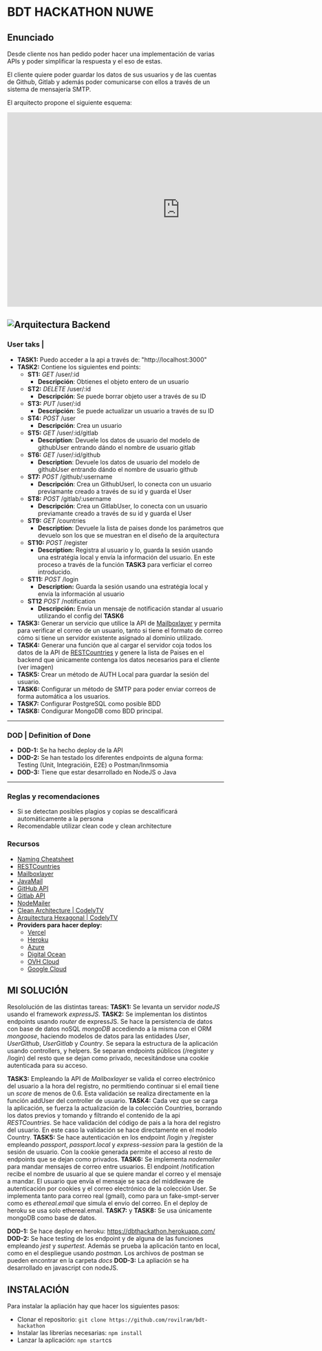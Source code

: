 # BDT HACKATHON NUWE

## Enunciado 

Desde cliente nos han pedido poder hacer una implementación de varias APIs y poder simplificar la respuesta y el eso de estas.

El cliente quiere poder guardar los datos de sus usuarios y de las cuentas de Github, Gitlab y además poder comunicarse con ellos a través de un sistema de mensajería SMTP.

El arquitecto propone el siguiente esquema:

<iframe style="border: 1px solid rgba(0, 0, 0, 0.1);" width="800" height="450" src="https://www.figma.com/embed?embed_host=share&url=https%3A%2F%2Fwww.figma.com%2Ffile%2FeS3YIa01yjhCUw2DZ8sFHB%2FBDTDesign%3Fnode-id%3D75%253A38" allowfullscreen></iframe>

![Arquitectura Backend](./backend.png)
----
### User taks | 

- **TASK1:** Puedo acceder a la api a través de: "http://localhost:3000"
- **TASK2:** Contiene los siguientes end points:
    - **ST1:** *GET* /user/:id
        - **Descripción**: Obtienes el objeto entero de un usuario
    - **ST2:** *DELETE* /user/:id
        - **Descripción**: Se puede borrar objeto user a través de su ID
    - **ST3:** *PUT* /user/:id
        - **Descripción**: Se puede actualizar un usuario a través de su ID
    - **ST4:** *POST* /user 
        - **Descripción**: Crea un usuario 
    - **ST5:** *GET* /user/:id/gitlab
        - **Description**: Devuele los datos de usuario del modelo de githubUser entrando dándo el nombre de usuario gitlab
    - **ST6:** *GET* /user/:id/github
        - **Description**: Devuele los datos de usuario del modelo de githubUser entrando dándo el nombre de usuario github    
    - **ST7:** *POST* /github/:username
        - **Descripción**: Crea un GithubUserl, lo conecta con un usuario previamante creado a través de su id y guarda el User
    - **ST8:** *POST* /gitlab/:username
        - **Descripción**: Crea un GitlabUser, lo conecta con un usuario previamante creado a través de su id y guarda el User
    - **ST9:** *GET* /countries
        - **Description**: Devuele la lista de paises donde los parámetros que devuelo son los que se muestran en el diseño de la arquitectura
    - **ST10:** *POST* /register
        - **Description:** Registra al usuario y lo, guarda la sesión usando una estratégia local y envía la información del usuario. En este proceso a través de la función **TASK3** para verficiar el correo introducido.
    - **ST11:** *POST* /login
        - **Description:** Guarda la sesión usando una estratégia local y envía la información al usuario
    - **ST12** *POST* /notification
        - **Descripción:** Envía un mensaje de notificación standar al usuario utilizando el config del **TASK6**
- **TASK3:** Generar un servicio que utilice la API de [Mailboxlayer](https://mailboxlayer.com/) y permita para verificar el correo de un usuario, tanto si tiene el formato de correo cómo si tiene un servidor existente asignado al dominio utilizado. 
- **TASK4:** Generar una función que al cargar el servidor coja todos los datos de la API de [RESTCountries](https://restcountries.eu/) y genere la lista de Paises en el backend que únicamente contenga los datos necesarios para el cliente (ver imagen)
- **TASK5:** Crear un método de AUTH Local para guardar la sesión del usuario.
- **TASK6:** Configurar un método de SMTP para poder enviar correos de forma automática a los usuarios.
- **TASK7:** Configurar PostgreSQL como posible BDD
- **TASK8:** Condigurar MongoDB como BDD principal.

----

### DOD | Definition of Done

- **DOD-1:** Se ha hecho deploy de la API
- **DOD-2:** Se han testado los diferentes endpoints de alguna forma: Testing (Unit, Integracióin, E2E) o Postman/Inmsomia
- **DOD-3:** Tiene que estar desarrollado en NodeJS o Java

---

### Reglas y recomendaciones 

- Si se detectan posibles plagios y copias se descalificará automáticamente a la persona
- Recomendable utilizar clean code y clean architecture


### Recursos
- [Naming Cheatsheet](https://github.com/gagocarrilloedgar/naming-cheatsheet)
- [RESTCountries](https://restcountries.eu/)
- [Mailboxlayer](https://mailboxlayer.com/)
- [JavaMail](https://javaee.github.io/javamail/)
- [GitHub API](https://docs.github.com/es/rest)
- [Gitlab API](https://docs.gitlab.com/ee/api/)
- [NodeMailer](https://nodemailer.com/about/)
- [Clean Architecture | CodelyTV](https://www.youtube.com/watch?v=y3MWfPDmVqo)
- [Arquitectura Hexagonal | CodelyTV](https://www.youtube.com/watch?v=GZ9ic9QSO5U)
- **Providers para hacer deploy:**
    - [Vercel](https://vercel.com/)
    - [Heroku](https://www.heroku.com/)
    - [Azure](https://azure.microsoft.com/es-es/)
    - [Digital Ocean](https://www.digitalocean.com/)
    - [OVH Cloud](https://www.ovh.es/)
    - [Google Cloud](https://cloud.google.com/)


## MI SOLUCIÓN

Resololución de las distintas tareas:
**TASK1:** Se levanta un servidor *nodeJS* usando el framework *expressJS*.
**TASK2:** Se implementan los distintos endpoints usando *router* de expressJS. Se hace la persistencia de datos con base de datos noSQL *mongoDB* accediendo a la misma con el ORM *mongoose*, haciendo modelos de datos para las entidades *User*, *UserGithub*, *UserGitlab* y *Country*.
Se separa la estructura de la aplicación usando controllers, y helpers. Se separan endpoints públicos (/register y /login) del resto que se dejan como privado, necesitándose una cookie autenticada para su acceso.

**TASK3:** Empleando la API de *Mailboxlayer* se valida el correo electrónico del usuario a la hora del registro, no permitiendo continuar si el email tiene un *score* de menos de 0.6. Esta validación se realiza directamente en la función addUser del controller de usuario.
**TASK4:** Cada vez que se carga la aplicación, se fuerza la actualización de la colección Countries, borrando los datos previos y tomando y filtrando el contenido de la api *RESTCountries*.
Se hace validación del código de pais a la hora del registro del usuario. En este caso la validación se hace directamente en el modelo Country.
**TASK5:** Se hace autenticación en los endpoint /login y /register empleando *passport*, *passport.local* y *express-session* para la gestión de la sesión de usuario. Con la cookie generada permite el acceso al resto de endpoints que se dejan como privados.
**TASK6:** Se implementa *nodemailer* para mandar mensajes de correo entre usuarios. El endpoint /notification recibe el nombre de usuario al que se quiere mandar el correo y el mensaje a mandar. El usuario que envía el mensaje se saca del middleware de autenticación por cookies y el correo electrónico de la colección User.
Se implementa tanto para correo real (gmail), como para un fake-smpt-server como es *ethereal.email* que simula el envío del correo. En el deploy de heroku se usa solo ethereal.email.
**TASK7:** y **TASK8:** Se usa únicamente mongoDB como base de datos.


**DOD-1:** Se hace deploy en heroku: https://dbthackathon.herokuapp.com/
**DOD-2:** Se hace testing de los endpoint y de alguna de las funciones empleando *jest* y *supertest*. Además se prueba la aplicación tanto en local, como en el despliegue usando *postman*. Los archivos de postman se pueden encontrar en la carpeta *docs*
**DOD-3:** La apliación se ha desarrollado en javascript con nodeJS.

## INSTALACIÓN
Para instalar la apliación hay que hacer los siguientes pasos:
* Clonar el repositorio: ```git clone https://github.com/rovilram/bdt-hackathon```
* Instalar las librerías necesarias: ```npm install```
* Lanzar la aplicación: ```npm start```cs
